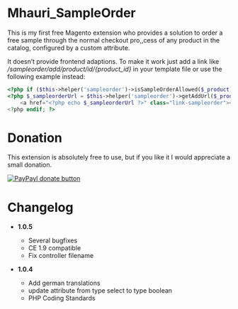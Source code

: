Mhauri_SampleOrder
==================

This is my first free Magento extension who provides a solution to order a free sample through the normal checkout pro,,cess of any product in the catalog, configured by a custom attribute.

It doesn’t provide frontend adaptions.
To make it work just add a link like */sampleorder/add/product/id/{product_id}* in your template file or use the following example instead:

```php
<?php if ($this->helper('sampleorder')->isSampleOrderAllowed($_product)) : ?>
<?php $_sampleorderUrl = $this->helper('sampleorder')->getAddUrl($_product); ?>
    <a href="<?php echo $_sampleorderUrl ?>" class="link-sampleorder"><?php echo $this->helper('sampleorder')->__('Sample Order') ?></a>
<?php endif; ?>
```


Donation
========

This extension is absolutely free to use, but if you like it I would appreciate a small donation.

[![PayPayl donate button](http://img.shields.io/paypal/donate.png?color=blue)](https://www.paypal.com/cgi-bin/webscr?cmd=_donations&business=HFQABVHGFSQ22&lc=CH&item_name=Magento%20Extension%3a%20Mhauri_SampleOrder&item_number=Mhauri_SampleOrder&currency_code=CHF&bn=PP%2dDonationsBF%3abtn_donate_SM%2egif%3aNonHosted "Donate once-off to this project using Paypal")


Changelog
=========
* **1.0.5**
  - Several bugfixes
  - CE 1.9 compatible
  - Fix controller filename

* **1.0.4**
  - Add german translations
  - update attribute from type select to type boolean
  - PHP Coding Standards
